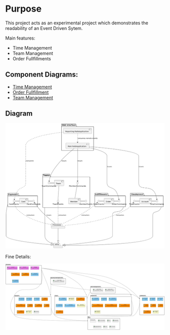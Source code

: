 Purpose
================

This project acts as an experimental project which demonstrates the readability of an Event Driven Sytem.

Main features:
- Time Management
- Team Management
- Order Fullfillments

Component Diagrams:
-------------------
- [Time Management](./merits/time_harvest/Readme.md)
- [Order Fullfillment](./merits/fullfillment/Readme.md)
- [Team Management](./merits/teams/Readme.md)

Diagram
--------


![alt text](./diagrams/architecture.png)

Fine Details:

![alt text](./diagrams/big_picture.png)
